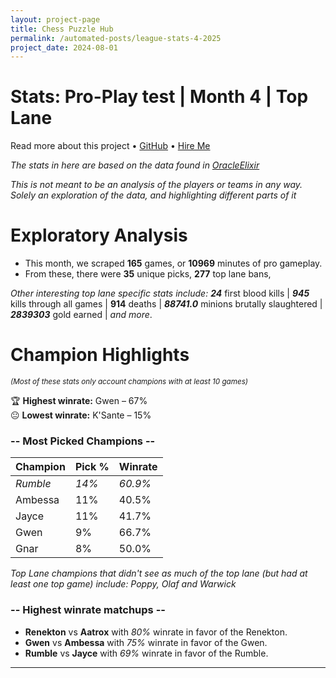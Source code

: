 ```yaml
---
layout: project-page
title: Chess Puzzle Hub
permalink: /automated-posts/league-stats-4-2025
project_date: 2024-08-01
---
```



# Stats: Pro-Play test | Month 4 | Top Lane

Read more about this project • [GitHub](https://github.com/Henrique-FB) • [Hire Me](https://henrique-fb.github.io/)

*The stats in here are based on the data found in [OracleElixir](https://oracleselixir.com/)* 

*This is not meant to be an analysis of the players or teams in any way. Solely an exploration of the data, and highlighting different parts of it*

# Exploratory Analysis

- This month, we scraped **165** games, or **10969** minutes of pro gameplay.
- From these, there were **35** unique picks, **277** top lane bans,  

*Other interesting top lane specific stats include:*
***24*** first blood kills | ***945*** kills through all games | **914** deaths | ***88741.0*** minions brutally slaughtered | ***2839303*** gold earned | *and more*.


# Champion Highlights 
<sup>*(Most of these stats only account champions with at least 10 games)*</sup>


🏆 **Highest winrate:** Gwen – 67%  
😐 **Lowest winrate:** K'Sante – 15%


### -- Most Picked Champions --
| Champion | Pick % | Winrate | 
|----------|--------|---------|
| *Rumble* | *14%*  | *60.9%* |
| Ambessa     | 11%    | 40.5%   |
| Jayce | 11%    | 41.7%   |
| Gwen     | 9%    | 66.7%   |
| Gnar | 8%    | 50.0%   |

*Top Lane champions that didn't see as much of the top lane (but had at least one top game) include: Poppy, Olaf and Warwick*



### -- Highest winrate matchups --
- **Renekton** vs **Aatrox** with *80%* winrate in favor of the Renekton.
- **Gwen** vs **Ambessa** with *75%* winrate in favor of the Gwen.
- **Rumble** vs **Jayce** with *69%* winrate in favor of the Rumble.

--- 